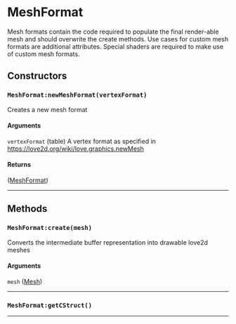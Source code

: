 # MeshFormat
Mesh formats contain the code required to populate the final render-able mesh and should overwrite the create methods. Use cases for custom mesh formats are additional attributes. Special shaders are required to make use of custom mesh formats.
## Constructors
### `MeshFormat:newMeshFormat(vertexFormat)`
Creates a new mesh format
#### Arguments
`vertexFormat` (table)  A vertex format as specified in https://love2d.org/wiki/love.graphics.newMesh

#### Returns
([MeshFormat](https://3dreamengine.github.io/3DreamEngine/docu/classes/meshformat)) 


_________________

## Methods
### `MeshFormat:create(mesh)`
Converts the intermediate buffer representation into drawable love2d meshes
#### Arguments
`mesh` ([Mesh](https://3dreamengine.github.io/3DreamEngine/docu/classes/mesh)) 


_________________

### `MeshFormat:getCStruct()`


_________________
